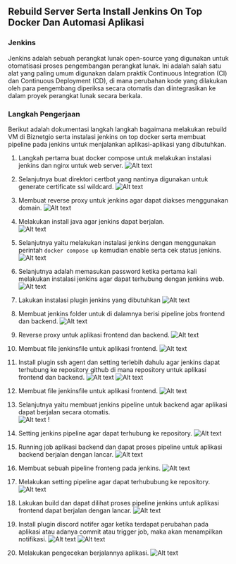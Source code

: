 ## Rebuild Server Serta Install Jenkins On Top Docker Dan Automasi Aplikasi

### Jenkins 
Jenkins adalah sebuah perangkat lunak open-source yang digunakan untuk otomatisasi proses pengembangan perangkat lunak. Ini adalah salah satu alat yang paling umum digunakan dalam praktik Continuous Integration (CI) dan Continuous Deployment (CD), di mana perubahan kode yang dilakukan oleh para pengembang diperiksa secara otomatis dan diintegrasikan ke dalam proyek perangkat lunak secara berkala.

### Langkah Pengerjaan
Berikut adalah dokumentasi langkah langkah bagaimana melakukan rebuild VM di Biznetgio serta instalasi jenkins on top docker serta membuat pipeline pada jenkins untuk menjalankan aplikasi-aplikasi yang dibutuhkan.

1. Langkah pertama buat docker compose untuk melakukan instalasi jenkins dan nginx untuk web server.
![Alt text](images/docker-compose.yaml.png) 

2. Selanjutnya buat direktori certbot yang nantinya digunakan untuk generate certificate ssl wildcard.
![Alt text](images/mkdir-reverse-proxy.png) 

3. Membuat reverse proxy untuk jenkins agar dapat diakses menggunakan domain.
![Alt text](images/reverse-proxy.conf.png) 

4. Melakukan install java agar jenkins dapat berjalan.  
![Alt text](images/install-java-jenkins.png)

5. Selanjutnya yaitu melakukan instalasi jenkins dengan menggunakan perintah `docker compose up` kemudian enable serta cek status jenkins.
![Alt text](images/jenkins-status.png) 

6. Selanjutnya adalah memasukan password ketika pertama kali melakukan instalasi jenkins agar dapat terhubung dengan jenkins web.
![Alt text](images/jenkins-password.png) 

7. Lakukan instalasi plugin jenkins yang dibutuhkan
![Alt text](images/jenkins-plugin-install.png) 

8. Membuat jenkins folder untuk di dalamnya berisi pipeline jobs frontend dan backend. 
![Alt text](images/folder-wayshub.png)   

10. Reverse proxy untuk aplikasi frontend dan backend. 
![Alt text](images/reverse-proxy-jenkins.png) 

11. Membuat file jenkinsfile untuk aplikasi frontend.
![Alt text](images/jenkinsfile-fe.png) 

12. Install plugin ssh agent dan setting terlebih dahulu agar jenkins dapat terhubung ke repository github di mana repository untuk aplikasi frontend dan backend.
![Alt text](images/ssh-agent.png)
![Alt text](images/ssh-credentials.png) 

12. Membuat file jenkinsfile untuk aplikasi frontend.
![Alt text](images/Jenkinsfile-backend.png) 

13. Selanjutnya yaitu membuat jenkins pipeline untuk backend agar aplikasi dapat berjalan secara otomatis.  
![Alt text](images/pipeline-backend-1.png) !

15. Setting jenkins pipeline agar dapat terhubung ke repository. 
![Alt text](images/pipeline-backend-2.png) 

16. Running job aplikasi backend dan dapat proses pipeline untuk aplikasi backend berjalan dengan lancar. 
![Alt text](images/backend-build.png) 

17. Membuat sebuah pipeline fronteng pada jenkins.
![Alt text](images/pipeline-frontend-1.png) 

18. Melakukan setting pipeline agar dapat terhububung ke repository.
![Alt text](images/pipeline-frontend-2.png) 

19. Lakukan build dan dapat dilihat proses pipeline jenkins untuk aplikasi frontend dapat berjalan dengan lancar.
![Alt text](images/frontend-build.png) 

21. Install plugin discord notifer agar ketika terdapat perubahan pada aplikasi atau adanya commit atau trigger job, maka akan menampilkan notifikasi.
![Alt text](images/discord-notif.png)
![Alt text](images/notif-discord.png) 

24. Melakukan pengecekan berjalannya aplikasi.
![Alt text](images/aplikasi-run.png)